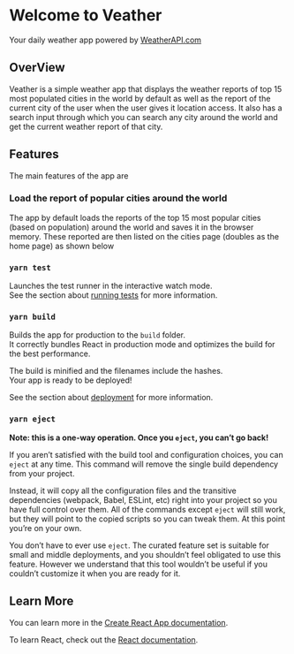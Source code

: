 # Welcome to Veather

Your daily weather app powered by [WeatherAPI.com](https://www.weatherapi.com/)

## OverView

Veather is a simple weather app that displays the weather reports of top 15 most populated cities in the world by default as well as the report of the current city of the user when the user gives it location access. It also has a search input through which you can search any city around the world and get the current weather report of that city.

## Features

The main features of the app are

### Load the report of popular cities around the world

The app by default loads the reports of the top 15 most popular cities (based on population) around the world and saves it in the browser memory. These reported are then listed on the cities page (doubles as the home page) as shown below




### `yarn test`

Launches the test runner in the interactive watch mode.\
See the section about [running tests](https://facebook.github.io/create-react-app/docs/running-tests) for more information.

### `yarn build`

Builds the app for production to the `build` folder.\
It correctly bundles React in production mode and optimizes the build for the best performance.

The build is minified and the filenames include the hashes.\
Your app is ready to be deployed!

See the section about [deployment](https://facebook.github.io/create-react-app/docs/deployment) for more information.

### `yarn eject`

**Note: this is a one-way operation. Once you `eject`, you can’t go back!**

If you aren’t satisfied with the build tool and configuration choices, you can `eject` at any time. This command will remove the single build dependency from your project.

Instead, it will copy all the configuration files and the transitive dependencies (webpack, Babel, ESLint, etc) right into your project so you have full control over them. All of the commands except `eject` will still work, but they will point to the copied scripts so you can tweak them. At this point you’re on your own.

You don’t have to ever use `eject`. The curated feature set is suitable for small and middle deployments, and you shouldn’t feel obligated to use this feature. However we understand that this tool wouldn’t be useful if you couldn’t customize it when you are ready for it.

## Learn More

You can learn more in the [Create React App documentation](https://facebook.github.io/create-react-app/docs/getting-started).

To learn React, check out the [React documentation](https://reactjs.org/).
